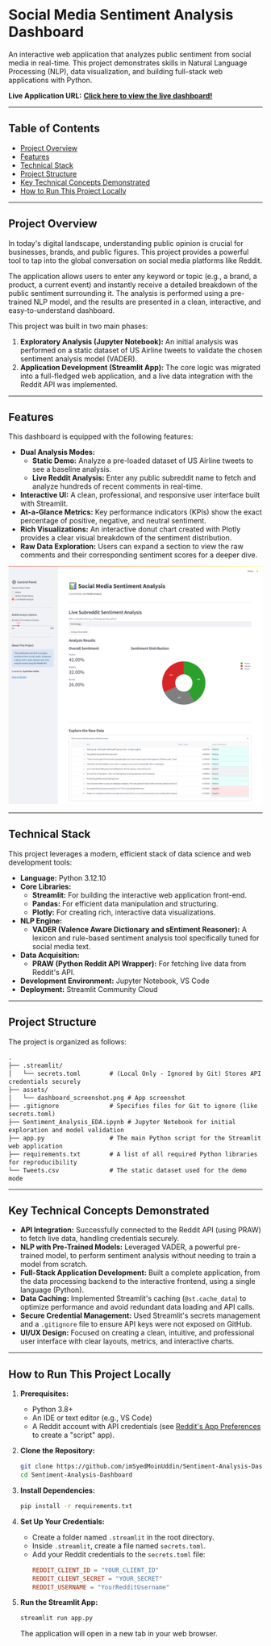 # Social Media Sentiment Analysis Dashboard

An interactive web application that analyzes public sentiment from social media in real-time. This project demonstrates skills in Natural Language Processing (NLP), data visualization, and building full-stack web applications with Python.

**Live Application URL:** [**Click here to view the live dashboard!**](https://sentiment-dashboard-syed.streamlit.app/)

---

## Table of Contents
* [Project Overview](#project-overview)
* [Features](#features)
* [Technical Stack](#technical-stack)
* [Project Structure](#project-structure)
* [Key Technical Concepts Demonstrated](#key-technical-concepts-demonstrated)
* [How to Run This Project Locally](#how-to-run-this-project-locally)

---

## Project Overview

In today's digital landscape, understanding public opinion is crucial for businesses, brands, and public figures. This project provides a powerful tool to tap into the global conversation on social media platforms like Reddit.

The application allows users to enter any keyword or topic (e.g., a brand, a product, a current event) and instantly receive a detailed breakdown of the public sentiment surrounding it. The analysis is performed using a pre-trained NLP model, and the results are presented in a clean, interactive, and easy-to-understand dashboard.

This project was built in two main phases:
1.  **Exploratory Analysis (Jupyter Notebook):** An initial analysis was performed on a static dataset of US Airline tweets to validate the chosen sentiment analysis model (VADER).
2.  **Application Development (Streamlit App):** The core logic was migrated into a full-fledged web application, and a live data integration with the Reddit API was implemented.

---

## Features

This dashboard is equipped with the following features:

*   **Dual Analysis Modes:**
    *   **Static Demo:** Analyze a pre-loaded dataset of US Airline tweets to see a baseline analysis.
    *   **Live Reddit Analysis:** Enter any public subreddit name to fetch and analyze hundreds of recent comments in real-time.
*   **Interactive UI:** A clean, professional, and responsive user interface built with Streamlit.
*   **At-a-Glance Metrics:** Key performance indicators (KPIs) show the exact percentage of positive, negative, and neutral sentiment.
*   **Rich Visualizations:** An interactive donut chart created with Plotly provides a clear visual breakdown of the sentiment distribution.
*   **Raw Data Exploration:** Users can expand a section to view the raw comments and their corresponding sentiment scores for a deeper dive.

![Dashboard Screenshot](./assets/dashboard_screenshot.png)

---

## Technical Stack

This project leverages a modern, efficient stack of data science and web development tools:

*   **Language:** Python 3.12.10
*   **Core Libraries:**
    *   **Streamlit:** For building the interactive web application front-end.
    *   **Pandas:** For efficient data manipulation and structuring.
    *   **Plotly:** For creating rich, interactive data visualizations.
*   **NLP Engine:**
    *   **VADER (Valence Aware Dictionary and sEntiment Reasoner):** A lexicon and rule-based sentiment analysis tool specifically tuned for social media text.
*   **Data Acquisition:**
    *   **PRAW (Python Reddit API Wrapper):** For fetching live data from Reddit's API.
*   **Development Environment:** Jupyter Notebook, VS Code
*   **Deployment:** Streamlit Community Cloud

---

## Project Structure

The project is organized as follows:
```
.
├── .streamlit/
│   └── secrets.toml        # (Local Only - Ignored by Git) Stores API credentials securely
├── assets/
│   └── dashboard_screenshot.png # App screenshot
├── .gitignore              # Specifies files for Git to ignore (like secrets.toml)
├── Sentiment_Analysis_EDA.ipynb # Jupyter Notebook for initial exploration and model validation
├── app.py                  # The main Python script for the Streamlit web application
├── requirements.txt        # A list of all required Python libraries for reproducibility
└── Tweets.csv              # The static dataset used for the demo mode
```
---

## Key Technical Concepts Demonstrated

*   **API Integration:** Successfully connected to the Reddit API (using PRAW) to fetch live data, handling credentials securely.
*   **NLP with Pre-Trained Models:** Leveraged VADER, a powerful pre-trained model, to perform sentiment analysis without needing to train a model from scratch.
*   **Full-Stack Application Development:** Built a complete application, from the data processing backend to the interactive frontend, using a single language (Python).
*   **Data Caching:** Implemented Streamlit's caching (`@st.cache_data`) to optimize performance and avoid redundant data loading and API calls.
*   **Secure Credential Management:** Used Streamlit's secrets management and a `.gitignore` file to ensure API keys were not exposed on GitHub.
*   **UI/UX Design:** Focused on creating a clean, intuitive, and professional user interface with clear layouts, metrics, and interactive charts.

---

## How to Run This Project Locally

1.  **Prerequisites:**
    *   Python 3.8+
    *   An IDE or text editor (e.g., VS Code)
    *   A Reddit account with API credentials (see [Reddit's App Preferences](https://www.reddit.com/prefs/apps) to create a "script" app).

2.  **Clone the Repository:**
    ```bash
    git clone https://github.com/imSyedMoinUddin/Sentiment-Analysis-Dashboard
    cd Sentiment-Analysis-Dashboard
    ```

3.  **Install Dependencies:**
    ```bash
    pip install -r requirements.txt
    ```

4.  **Set Up Your Credentials:**
    *   Create a folder named `.streamlit` in the root directory.
    *   Inside `.streamlit`, create a file named `secrets.toml`.
    *   Add your Reddit credentials to the `secrets.toml` file:
        ```toml
        REDDIT_CLIENT_ID = "YOUR_CLIENT_ID"
        REDDIT_CLIENT_SECRET = "YOUR_SECRET"
        REDDIT_USERNAME = "YourRedditUsername"
        ```

5.  **Run the Streamlit App:**
    ```bash
    streamlit run app.py
    ```
    The application will open in a new tab in your web browser.
